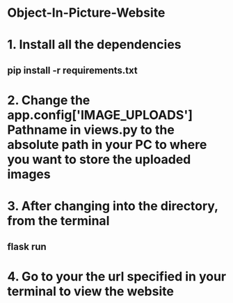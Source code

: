 # Object-In-Picture-Website

# 1. Install all the dependencies
##    pip install -r requirements.txt
# 2. Change the app.config['IMAGE_UPLOADS'] Pathname in views.py to the absolute path in your PC to where you want to store the uploaded images
# 3. After changing into the directory, from the terminal
##    flask run
# 4. Go to your the url specified in your terminal to view the website
